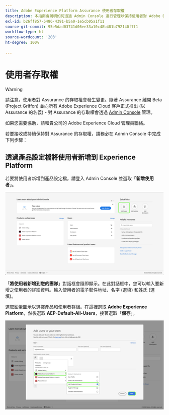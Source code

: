 ```yaml
---
title: Adobe Experience Platform Assurance 使用者存取權
description: 本指南會說明如何透過 Admin Console 進行管理以保持使用者對 Adob​​e Experience Platform Assurance 的存取權。
exl-id: b26ff857-5486-4391-b5a0-1e5cb05a1f11
source-git-commit: 95e5dad03741d06ee33a10c48b481b792140f7f1
workflow-type: ht
source-wordcount: '203'
ht-degree: 100%

---
```


# 使用者存取權

>[!WARNING]
>
>請注意，使用者對 Assurance 的存取權會發生變更。隨著 Assurance 離開 Beta (Project Griffon) 並向所有 Adob&#x200B;&#x200B;e Experience Cloud 客戶正式推出 (以 Assurance 的名義) - 對 Assurance 的存取權會透過 [Admin Console](https://helpx.adobe.com/tw/enterprise/using/admin-console.html) 管理。
>
>如果您需要協助，請和貴公司的 Adob&#x200B;&#x200B;e Experience Cloud 管理員聯絡。

若要接收或持續保持對 Assurance 的存取權，請務必在 Admin Console 中完成下列步驟：

## 透過產品設定檔將使用者新增到 Experience Platform

若要將使用者新增到產品設定檔，請登入 Admin Console 並選取「**新增使用者**」。

![「新增使用者」按鈕會反白顯示。](./images/get-access/product-profile-add-users.png)

「**將使用者新增到您的團隊**」對話框會隨即顯示。在此對話框中，您可以輸入要新增之使用者的詳細資料。輸入使用者的電子郵件地址、名字 (選填) 和姓氏 (選填)。

選取鉛筆圖示以選擇產品和使用者群組。在這裡選取 **Adobe Experience Platform**，然後選取 **AEP-Default-All-Users**，接著選取「**儲存**」。

![將顯示一個對話框，內容會說明如何新增產品設定檔。](./images/get-access/product-profile-add-profile.png)
